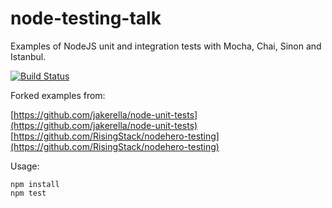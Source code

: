 # node-testing-talk

Examples of NodeJS unit and integration tests with Mocha, Chai, Sinon and  Istanbul.  

[![Build Status](https://travis-ci.org/jirivrany/node-testing-talk.svg?branch=master)](https://travis-ci.org/jirivrany/node-testing-talk)

Forked examples from:

[https://github.com/jakerella/node-unit-tests](https://github.com/jakerella/node-unit-tests)
[https://github.com/RisingStack/nodehero-testing](https://github.com/RisingStack/nodehero-testing)

Usage:

```
npm install
npm test
```